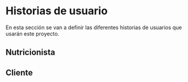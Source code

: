 # Historias de usuario
En esta sección se van a definir las diferentes historias de usuarios que usarán este proyecto.

## Nutricionista


## Cliente